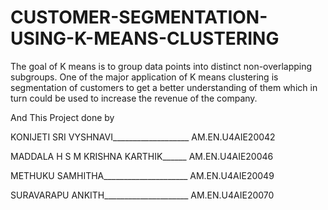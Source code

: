 # CUSTOMER-SEGMENTATION-USING-K-MEANS-CLUSTERING
The goal of K means is to group data points into distinct non-overlapping subgroups. One of the major application of K means clustering is segmentation of customers to get a better understanding of them which in turn could be used to increase the revenue of the company.

And This Project done by

KONIJETI SRI VYSHNAVI___________________             AM.EN.U4AIE20042

MADDALA H S M KRISHNA KARTHIK______   AM.EN.U4AIE20046

METHUKU SAMHITHA_____________________                 AM.EN.U4AIE20049

SURAVARAPU ANKITH_____________________          AM.EN.U4AIE20070

